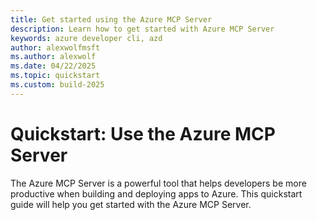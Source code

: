 ```yaml
---
title: Get started using the Azure MCP Server
description: Learn how to get started with Azure MCP Server
keywords: azure developer cli, azd
author: alexwolfmsft
ms.author: alexwolf
ms.date: 04/22/2025
ms.topic: quickstart
ms.custom: build-2025
---
```


# Quickstart: Use the Azure MCP Server

The Azure MCP Server is a powerful tool that helps developers be more productive when building and deploying apps to Azure. This quickstart guide will help you get started with the Azure MCP Server.
